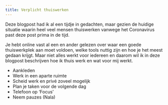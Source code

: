 ```yaml
---
title: Verplicht thuiswerken
---
```


Deze blogpost had ik al een tijdje in gedachten, maar gezien de huidige situatie waarin heel veel mensen thuiswerken vanwege het Coronavirus past deze post prima in de tijd.

Je hebt online vast al een en ander gelezen over waar een goede thuiswerkplek aan moet voldoen, welke tools nuttig zijn en hoe je het meest gedaan krijgt. Maar niet alles werkt voor iedereen en daarom wil ik in deze blogpost beschrijven hoe ik thuis werk en wat voor mij werkt.

-	Aankleden
-	Werk in een aparte ruimte
-	Scheid werk en privé zoveel mogelijk
-	Plan je taken voor de volgende dag
-	Telefoon op ‘Focus’
-	Neem pauzes (Nala)
